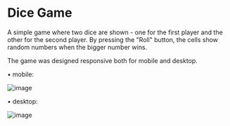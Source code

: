 # Dice Game

A simple game where two dice are shown - one for the first player and the other for the second player.
By pressing the "Roll" button, the cells show random numbers when the bigger number wins.

The game was designed responsive both for mobile and desktop.

• mobile:

![image](https://github.com/jayzpkz/dice_game/assets/57365299/b1f92b7f-32fa-40e0-a731-d9032619b5ef)

• desktop:

![image](https://github.com/jayzpkz/dice_game/assets/57365299/d714124a-5532-4d68-a91b-fcd445409214)
